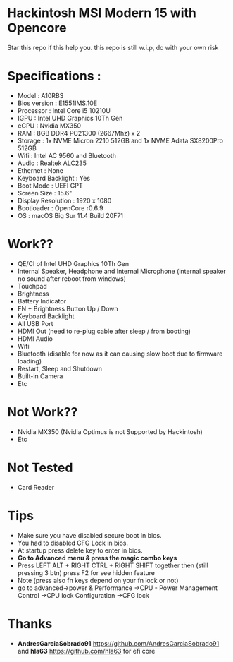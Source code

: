 # Hackintosh MSI Modern 15 with Opencore
Star this repo if this help you. this repo is still w.i.p, do with your own risk

# Specifications :
- Model : A10RBS
- Bios version : E1551IMS.10E
- Processor : Intel Core i5 10210U
- IGPU : Intel UHD Graphics 10Th Gen
- eGPU : Nvidia MX350
- RAM : 8GB DDR4 PC21300 (2667Mhz) x 2
- Storage : 1x NVME Micron 2210 512GB and 1x NVME Adata SX8200Pro 512GB
- Wifi : Intel AC 9560 and Bluetooth
- Audio : Realtek ALC235
- Ethernet : None
- Keyboard Backlight : Yes
- Boot Mode : UEFI GPT
- Screen Size : 15.6"
- Display Resolution : 1920 x 1080
- Bootloader : OpenCore r0.6.9
- OS : macOS Big Sur 11.4 Build 20F71

# Work??
- QE/CI of Intel UHD Graphics 10Th Gen
- Internal Speaker, Headphone and Internal Microphone (internal speaker no sound after reboot from windows)
- Touchpad
- Brightness
- Battery Indicator
- FN + Brightness Button Up / Down
- Keyboard Backlight
- All USB Port
- HDMI Out (need to re-plug cable after sleep / from booting)
- HDMI Audio
- Wifi
- Bluetooth (disable for now as it can causing slow boot due to firmware loading)
- Restart, Sleep and Shutdown 
- Built-in Camera
- Etc

# Not Work??
- Nvidia MX350 (Nvidia Optimus is not Supported by Hackintosh)
- Etc

# Not Tested
- Card Reader


# Tips

- Make sure you have disabled secure boot in bios.
- You had to disabled CFG Lock in bios.
- At startup press delete key to enter in bios.
- **Go to Advanced menu & press the magic combo keys**
- Press LEFT ALT + RIGHT CTRL + RIGHT SHIFT together then (still pressing 3 btn) press F2 for see hidden feature
- Note (press also fn keys depend on your fn lock or not)
- go to advanced->power & Performance ->CPU - Power Management Control ->CPU lock Configuration ->CFG lock

# Thanks

- **AndresGarciaSobrado91** https://github.com/AndresGarciaSobrado91 and **hla63** https://github.com/hla63 for efi core